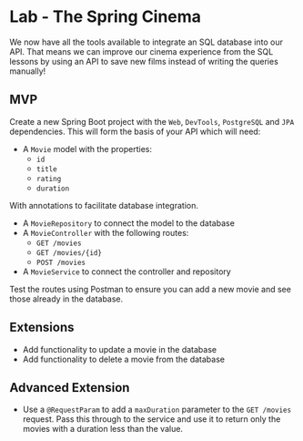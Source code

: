 # Lab - The Spring Cinema

We now have all the tools available to integrate an SQL database into our API. That means we can improve our cinema experience from the SQL lessons by using an API to save new films instead of writing the queries manually!

## MVP

Create a new Spring Boot project with the `Web`, `DevTools`, `PostgreSQL` and `JPA` dependencies. This will form the basis of your API which will need:

- A `Movie` model with the properties:
    - `id`
    - `title`
    - `rating`
    - `duration`

With annotations to facilitate database integration.

- A `MovieRepository` to connect the model to the database
- A `MovieController` with the following routes:
    - `GET /movies`
    - `GET /movies/{id}`
    - `POST /movies`
- A `MovieService` to connect the controller and repository

Test the routes using Postman to ensure you can add a new movie and see those already in the database.

## Extensions

- Add functionality to update a movie in the database
- Add functionality to delete a movie from the database

## Advanced Extension

- Use a `@RequestParam` to add a `maxDuration` parameter to the `GET /movies` request. Pass this through to the service and use it to return only the movies with a duration less than the value.
